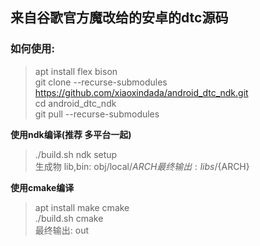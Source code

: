 ## 来自谷歌官方魔改给的安卓的dtc源码
### 如何使用:  
> apt install flex bison  
> git clone --recurse-submodules https://github.com/xiaoxindada/android_dtc_ndk.git  
> cd android_dtc_ndk  
> git pull --recurse-submodules  

 **使用ndk编译(推荐 多平台一起)**
> ./build.sh ndk setup  
>  生成物 lib,bin: obj/local/${ARCH} 最终输出: libs/${ARCH}  

**使用cmake编译**
> apt install make cmake  
> ./build.sh cmake  
> 最终输出: out  
